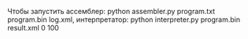 Чтобы запустить ассемблер: python assembler.py program.txt program.bin log.xml, интерпретатор: python interpreter.py program.bin result.xml 0 100
